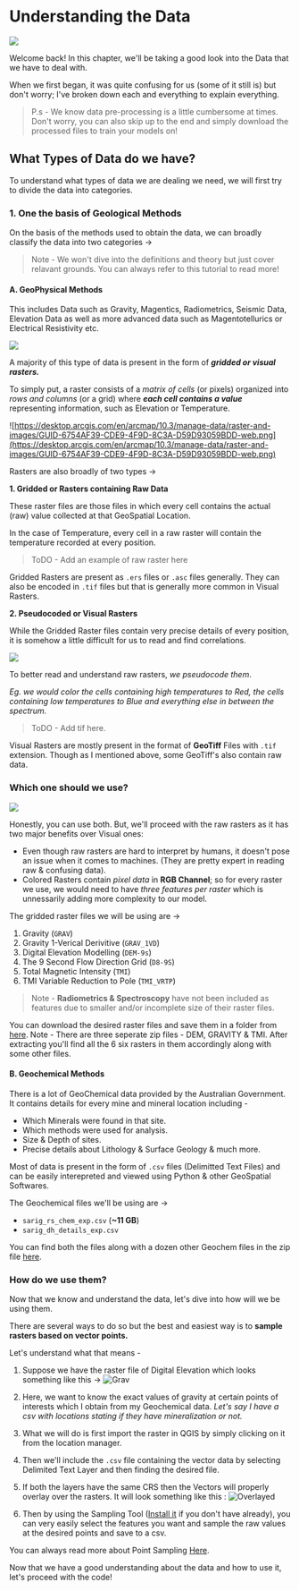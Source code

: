 ﻿
# Understanding the Data

![](https://media.giphy.com/media/kMM3vtBEgSsLu/giphy.gif)

Welcome back! In this chapter, we'll be taking a good look into the Data that we have to deal with.

When we first began, it was quite confusing for us (some of it still is) but don't worry; I've broken down each and everything to explain everything.

> P.s - We know data pre-processing is a little cumbersome at times. Don't worry, you can also skip up to the end and  simply download the processed files to train your models on!

## What Types of Data do we have?
To understand what types of data we are dealing we need, we will first try to divide the data into categories.


### 1. One the basis of Geological Methods
On the basis of the methods used to obtain the data, we can broadly classify the data into two categories ->

> Note - We won't dive into the definitions and theory but just cover relavant grounds. You can always refer to this tutorial to read more!

#### A. GeoPhysical Methods
This includes Data such as Gravity, Magentics, Radiometrics, Seismic Data, Elevation Data as well as more advanced data such as Magentotellurics or Electrical Resistivity etc.

![]([https://media.springernature.com/lw785/springer-static/image/chp%3A10.1007%2F978-94-017-9924-9_16/MediaObjects/299730_1_En_16_Fig1_HTML.gif](https://media.springernature.com/lw785/springer-static/image/chp%3A10.1007%2F978-94-017-9924-9_16/MediaObjects/299730_1_En_16_Fig1_HTML.gif))

A majority of this type of data is present in the form of ***gridded or visual rasters.***

To simply put, a raster consists of a *matrix of cells* (or pixels) organized into *rows and columns* (or a grid) where ***each cell contains a value*** representing information, such as Elevation or Temperature. 

![https://desktop.arcgis.com/en/arcmap/10.3/manage-data/raster-and-images/GUID-6754AF39-CDE9-4F9D-8C3A-D59D93059BDD-web.png](https://desktop.arcgis.com/en/arcmap/10.3/manage-data/raster-and-images/GUID-6754AF39-CDE9-4F9D-8C3A-D59D93059BDD-web.png)

Rasters are also broadly of two types -> 

**1. Gridded or Rasters containing Raw Data**

These raster files are those files in which every cell contains the actual (raw) value collected at that GeoSpatial Location. 

In the case of Temperature, every cell in a raw raster will contain the temperature recorded at every position. 

> ToDO - Add an example of raw raster here

Gridded Rasters are present as `.ers` files or `.asc` files generally. They can also be encoded in `.tif` files but that is generally more common in Visual Rasters.

**2. Pseudocoded or Visual Rasters**

While the Gridded Raster files contain very precise details of every position, it is somehow a little difficult for us to read and find correlations.

![](https://media.giphy.com/media/S79NL9AGw9Cye65fhn/giphy.gif)
 
To better read and understand raw rasters, _we pseudocode them_. 

*Eg. we would color the cells containing high temperatures to Red, the cells containing low temperatures to Blue and everything else in between the spectrum.*

>ToDO - Add tif here.

Visual Rasters are mostly present in the format of **GeoTiff** Files with `.tif` extension. Though as I mentioned above, some GeoTiff's also contain raw data.

### Which one should we use?
![](https://media.giphy.com/media/Uni2jYCihB3fG/giphy.gif) 

Honestly, you can use both. But, we'll proceed with the raw rasters as it has two major benefits over Visual ones:
* Even though raw rasters are hard to interpret by humans, it doesn't pose an issue when it comes to machines. (They are pretty expert in reading raw & confusing data).
* Colored Rasters contain *pixel data* in **RGB Channel**; so for every raster we use, we would need to have *three features per raster* which is unnessarily adding more complexity to our model.

The gridded raster files we will be using are ->

1. Gravity (`GRAV`)
2. Gravity 1-Verical Derivitive (`GRAV_1VD`) 
3. Digital Elevation Modelling (`DEM-9s`)
4. The 9 Second Flow Direction Grid (`D8-9S`)
5. Total Magnetic Intensity (`TMI`) 
6. TMI Variable Reduction to Pole (`TMI_VRTP`)

> Note - **Radiometrics & Spectroscopy** have not been included as features due to smaller and/or incomplete size of their raster files.

You can download the desired raster files and save them in a folder from [here](https://drive.google.com/drive/folders/1UeIjRgbplXuFtBWvHCybflYqzFk6upmf?usp=sharing). Note - There are three seperate zip files - DEM, GRAVITY & TMI. After extracting you'll find all the 6 six rasters in them accordingly along with some other files.



#### B. Geochemical Methods
There is a lot of GeoChemical data provided by the Australian Government. It contains details for every mine and mineral location including -
- Which Minerals were found in that site.
- Which methods were used for analysis.
- Size & Depth of sites.
- Precise details about Lithology & Surface Geology & much more.

Most of data is present in the form of `.csv` files (Delimitted Text Files) and can be easily interepreted and viewed using Python & other GeoSpatial Softwares.

The Geochemical files we'll be using are ->
- `sarig_rs_chem_exp.csv` (**~11 GB**)
- `sarig_dh_details_exp.csv` 
 
 You can find both the files along with a dozen other Geochem files in the zip file [here](https://drive.google.com/file/d/14XXWV_Ewf4Y4jzUr0wipjxOoFn9Yl3QR/view?usp=sharing).


### How do we use them?
Now that we know and understand the data, let's dive into how will we be using them.

There are several ways to do so but the best and easiest way is to **sample rasters based on vector points.**

Let's understand what that means - 

1. Suppose we have the raster file of Digital Elevation which looks something like this ->
![Grav](https://github.com/Xavian-Brooker/Gawler-Unearthed/blob/master/res/d8-9s.jpeg)

2. Here, we want to know the exact values of gravity at certain points of interests which I obtain from my Geochemical data. *Let's say I have a csv with locations stating if they have mineralization or not.*  

3. What we will do is first import the raster in QGIS by simply clicking on it from the location manager.

4. Then we'll include the `.csv` file containing the vector data by selecting Delimited Text Layer and then finding the desired file.

5. If both the layers have the same CRS then the Vectors will properly overlay over the rasters. It will look something like this :
![Overlayed](https://github.com/Xavian-Brooker/Gawler-Unearthed/blob/master/res/sampling_overlayed.jpeg)

6. Then by using the Sampling Tool ([Install it]() if you don't have already), you can very easily select the features you want and sample the raw values at the desired points and save to a csv.

You can always read more about Point Sampling [Here](https://www.qgistutorials.com/en/docs/sampling_raster_data.html).

Now that we have a good understanding about the data and how to use it, let's proceed with the code!
